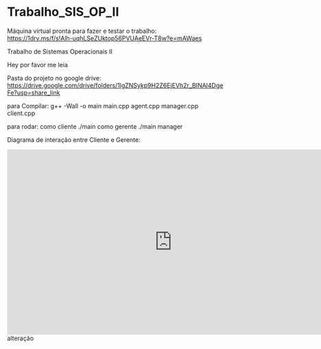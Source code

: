 # Trabalho_SIS_OP_II
Máquina virtual pronta para fazer e testar o trabalho:
https://1drv.ms/f/s!Alh-uqhLSeZUktop56PVUAeEVr-T8w?e=mAWaes

Trabalho de Sistemas Operacionais II

Hey por favor me leia

Pasta do projeto no google drive: https://drive.google.com/drive/folders/1lgZNSykp9H2Z6EjEVh2r_BINAl4DgeFe?usp=share_link

para Compilar: g++ -Wall -o main main.cpp agent.cpp manager.cpp client.cpp

para rodar: como cliente ./main como gerente ./main manager

Diagrama de interação entre Cliente e Gerente:
<iframe width="768" height="432" src="https://miro.com/app/embed/uXjVPohI4qM=/?pres=1&frameId=3458764547664582802&embedId=5908042219" frameborder="0" scrolling="no" allow="fullscreen; clipboard-read; clipboard-write" allowfullscreen></iframe> 
alteração
